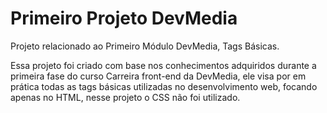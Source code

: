 # Primeiro Projeto DevMedia

Projeto relacionado ao Primeiro Módulo DevMedia, Tags Básicas.

Essa projeto foi criado com base nos conhecimentos adquiridos durante a primeira fase do curso Carreira front-end da DevMedia, ele visa por em prática todas as tags básicas utilizadas no desenvolvimento web, focando apenas no HTML, nesse projeto o CSS não foi utilizado.
